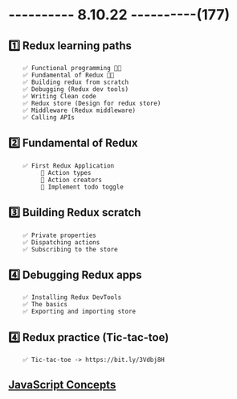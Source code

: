 # ---------- 8.10.22 ----------(177)

## 1️⃣ Redux learning paths

        ✅ Functional programming 👍🏻
        ✅ Fundamental of Redux 👍🏻
        ✅ Building redux from scratch
        ✅ Debugging (Redux dev tools)
        ✅ Writing Clean code
        ✅ Redux store (Design for redux store)
        ✅ Middleware (Redux middleware)
        ✅ Calling APIs

## 2️⃣ Fundamental of Redux

        ✅ First Redux Application
             🔴 Action types
             🔴 Action creators
             🔴 Implement todo toggle

## 3️⃣ Building Redux scratch

        ✅ Private properties
        ✅ Dispatching actions
        ✅ Subscribing to the store

## 4️⃣ Debugging Redux apps

        ✅ Installing Redux DevTools
        ✅ The basics
        ✅ Exporting and importing store

## 4️⃣ Redux practice (Tic-tac-toe)

        ✅ Tic-tac-toe -> https://bit.ly/3Vdbj8H

## [JavaScript Concepts](https://github.com/leonardomso/33-js-concepts)
